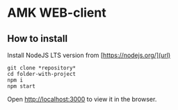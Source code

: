 # AMK WEB-client

## How to install

Install NodeJS LTS version from [https://nodejs.org/](url)

```
git clone *repository*
cd folder-with-project
npm i
npm start
```

Open [http://localhost:3000](http://localhost:3000) to view it in the browser.


